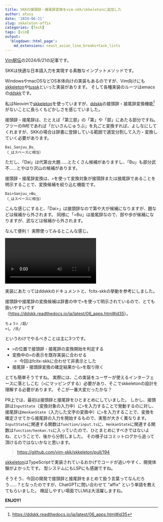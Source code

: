 ```yaml
---
title: SKKの接頭辞・接尾辞変換をvim-skk/skkeletonに追加した
author: atusy
date: '2024-06-21'
slug: skkeleton-affix
categories: [Tech]
tags: [vim]
output:
  'blogdown::html_page':
    md_extensions: +east_asian_line_breaks+task_lists
---
```



[Vim駅伝](https://vim-jp.org/ekiden/)の2024/6/21の記事です。

SKKは快適な日本語入力を実現する素敵なインプットメソッドです。

WindowsやmacOSなどOS本体向けの実装もあるのですが、Vim向けにも[skkeleton](https://github.com/vim-skk/skkeleton)や[tussk](https://github.com/kawarimidoll/tuskk.vim)といった実装があります。
そして各種実装のルーツはemacsの[ddskk](https://github.com/skk-dev/ddskk)です。

私はNeovimで[skkeleton](https://github.com/vim-skk/skkeleton)を使っていますが、[ddskk](https://github.com/skk-dev/ddskk)の接頭辞・接尾辞変換機能[^1]がないことに長らくもどかしさを感じていました。

接頭辞・接尾辞は、たとえば「第三部」の「第」や「部」にあたる部分ですね。
フツーのIMEであれば「だいさんじゅうぶ」を丸ごと変換すれば、よしなにしてくれますが、SKKの場合は辞書に登録している範囲で適宜分割して入力・変換していく必要があります。

    Dai_Sanjuu_Bu_
    （_はスペースに相当）

ただし、「Dai」は代第台大題......とたくさん候補がありますし、「Bu」も部分武不......とやはり沢山の候補があります。

接頭辞・接尾辞変換は、`>`を使って変換対象が接頭辞または接尾辞であることを明示することで、変換候補を絞り込む機能です。

    Dai>Sanjuu_>Bu_
    （_はスペースに相当）

こんな感じにすると、「Dai\>」は接頭辞なので第や大が候補になりますが、題などは候補から外されます。
同様に「\>Bu」は接尾辞なので、部や歩が候補になりますが、武などは候補から外されます。

なんて便利！
実際使ってみるとこんな感じ。

<video src="images/skkeleton-affix.webm" controls>
</video>

実装にあたってはddskkのドキュメントと、fcitx-skkの挙動を参考にしました。

接頭辞や接尾辞の変換候補は辞書の中で`>`を使って明示されているので、とても扱いやすいです（<https://ddskk.readthedocs.io/ja/latest/06_apps.html#id35>）。

    ちょう> /超/
    >し /氏/

というわけでやるべきことは主に3つです。

-   `>`の位置で接頭辞・接尾辞の変換開始を判定する
-   変換中の`>`の表示を既存実装に合わせる
    -   今回はfcitx-skkに合わせて非表示とした
-   接尾辞・接頭辞変換の確定結果から`>`を取り除く

とても簡単そうですね。
実際には、この実装をユーザーが使えるインターフェースに落としこむ（`>`にマッピングする）必要があり、そこでskkeletonの設計を理解する必要があります。
そこが一番大変だったかな？

PR上では、最初は接頭辞と接尾辞をひとまとめにしていました。
しかし、接頭辞は`InputState`（変換対象の入力中）に`>`を入力することで発動するのに対し、接尾辞は`HenkanState`（入力した文字の変換中）に`>`を入力することで、変換を確定させてから接尾辞の入力を開始するもので、実態が大きく異なります。
`InputState`に関連する関数は`function/input.ts`に、`HenkanState`に関連する関数は`function/henkan.ts`に入っていたので、ひとまとめにすべきではないよね、ということで、後から分割しました。
その様子はコミットログから追って頂けるのではないかなと思います。

> https://github.com/vim-skk/skkeleton/pull/194

[skkeleton](https://github.com/vim-skk/skkeleton)はTypeScriptで実装されているおかげでコードが追いやすく、開発体験がよかったです。
型システムにもLSPにも感謝ですね。

そうそう、今回の開発で接頭辞と接尾辞をまとめて扱う言葉ってなんだろう......？となったのですが、ChatGPTに問い合わせて "affix" という単語を教えてもらいました。
検証しやすい場面でLLMは大活躍しますね。

**ENJOY!**

[^1]: <https://ddskk.readthedocs.io/ja/latest/06_apps.html#id35>

